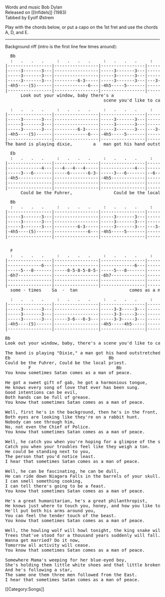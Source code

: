 Words and music Bob Dylan<br>
Released on [[Infidels]] (1983)<br>
Tabbed by Eyolf Østrem

Play with the chords below, or put a capo on the 1st fret and use the
chords A, D, and E.

----
Background riff (intro is the first line few times around):

<pre class="tab">
  Bb
  :   .   .   .     :   .   .   .     :   .   .   .     :   .   .   .
|-----------------|-----------------|-----------------|-----------------|
|-----3-------3---|-----------------|-----3-------3---|-----------------|
|-----3-------3---|-----------------|-----3-------3---|-----------------|
|-----3-------3---|---------6-3-----|-----3-------3---|---3-6-3-6-3---3-|
|-4h5----(5)------|-------------6---|-4h5-----5-------|-------------6---|
|-----------------|-----------------|-----------------|-----------------|
      Look out your window, baby there's a
                                      scene you'd like to catch
</pre>
<pre class="tab">
  :   .   .   .     :   .   .   .     :   .   .   .     :   .   .   .
|-----------------|-----------------|-----------------|-----------------|
|-----3-------3---|-----------------|-----3-------3---|-----------------|
|-----3-------3---|-----------------|-----3-------3---|-----------------|
|-----3-------3---|---------6-3-----|-----3-------3---|---3-6-3-6-3-----|
|-4h5----(5)------|-------------6---|-4h5-----5-------|-------------4-5-|
|-----------------|-----------------|-----------------|-----------------|
The band is playing dixie,        a   man got his hand outstretched.
</pre>
<pre class="tab">
  Eb
  :   .   .   .     :   .   .   .     :   .   .   .     :   .   .   .
|-----------------|-----------------|-----------------|-----------------|
|-------------4---|---4---4---4-----|-------------4---|------4---6------|
|-----3---6-------|-----6-------6-3-|-----3---6-------|--6--------------|
|-4h5-------------|-----------------|-4h5-------------|-----------------|
|-----------------|-----------------|-----------------|-----------------|
|-----------------|-----------------|-----------------|-----------------|
      Could be the Fuhrer,                Could be the local priest.
</pre>
<pre class="tab">
  Bb
  :   .   .   .     :   .   .   .     :   .   .   .     :   .   .   .
|-----------------|-----------------|-----------------|-----------------|
|-----3-------3---|-----------------|-----3-------3---|-----------------|
|-----3-------3---|-----------------|-----3-------3---|-----------------|
|-----3-------3---|---------6-3-----|-----3-------3---|---3-6-3-6-3---3-|
|-4h5----(5)------|-------------6---|-4h5-----5-------|-------------6---|
|-----------------|-----------------|-----------------|-----------------|
                                                                  You know
</pre>
<pre class="tab">
  F
  :   .   .   .     :   .   .   .     :   .   .   .     :   .   .   .
|-----------------|-----------------|-----------------|-----------------|
|-------------6---|-----------------|-------------6---|-----------------|
|-----5---8-------|-----8-5-8-5-8-5-|-----5---8-------|-----8-5-8-5-----|
|-6h7-------------|-----------------|-6h7-------------|-------------7---|
|-----------------|-----------------|-----------------|-----------------|
|-----------------|-----------------|-----------------|-----------------|
  some - times    Sa  -  tan                    comes as a man of peace.
</pre>
<pre class="tab">
  :   .   .   .     :   .   .   .     :   .   .   .     :   .   .   .
|-----------------|-----------------|-----------------|-----------------|
|-----3-------3---|-----------------|-----3-3-----3---|-----3-3---------|
|-----3-------3---|-----------------|-----3-3-----3---|-----3-3---------|
|-----3-------3---|-----3-6---6-3---|-----3-3-----3---|-----3-3---3---3-|
|-4h5----(5)------|-----------------|-4h5-----4h5-----|-------------6---|
|-----------------|-----------------|-----------------|-----------------|
</pre>
<pre class="verse">
Bb
Look out your window, baby, there's a scene you'd like to catch,

The band is playing "Dixie," a man got his hand outstretched.
Eb                                      Bb
Could be the Fuhrer, Could be the local priest.
         F                                 Bb
You know sometimes Satan comes as a man of peace.

He got a sweet gift of gab, he got a harmonious tongue,
He knows every song of love that ever has been sung.
Good intentions can be evil,
Both hands can be full of grease.
You know that sometimes Satan comes as a man of peace.

Well, first he's in the background, then he's in the front,
Both eyes are looking like they're on a rabbit hunt.
Nobody can see through him,
No, not even the Chief of Police.
You know that sometimes Satan comes as a man of peace.

Well, he catch you when you're hoping for a glimpse of the sun,
Catch you when your troubles feel like they weigh a ton.
He could be standing next to you,
The person that you'd notice least.
I hear that sometimes Satan comes as a man of peace.

Well, he can be fascinating, he can be dull,
He can ride down Niagara Falls in the barrels of your skull.
I can smell something cooking,
I can tell there's going to be a feast.
You know that sometimes Satan comes as a man of peace.

He's a great humanitarian, he's a great philanthropist,
He knows just where to touch you, honey, and how you like to be kissed.
He'll put both his arms around you,
You can feel the tender touch of the beast.
You know that sometimes Satan comes as a man of peace.

Well, the howling wolf will howl tonight, the king snake will crawl,
Trees that've stood for a thousand years suddenly will fall.
Wanna get married? Do it now,
Tomorrow all activity will cease.
You know that sometimes Satan comes as a man of peace.

Somewhere Mama's weeping for her blue-eyed boy,
She's holding them little white shoes and that little broken toy
And he's following a star,
The same one them three men followed from the East.
I hear that sometimes Satan comes as a man of peace.
</pre>

[[Category:Songs]]